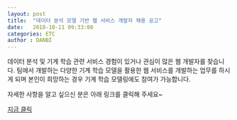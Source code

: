 ```yaml
---
layout: post
title:  "데이터 분석 모델 기반 웹 서비스 개발자 채용 공고"
date:   2018-10-11 09:33:00
categories: ETC
author : DANBI
---
```


데이터 분석 및 기계 학습 관련 서비스 경험이 있거나 관심이 많은 웹 개발자를 찾습니다.
팀에서 개발하는 다양한 기계 학습 모델을 활용한 웹 서비스를 개발하는 업무를 하시게 되며 본인이 희망하는 경우 기계 학습 모델링에도 참여가 가능합니다. 

자세한 사항을 알고 싶으신 분은 아래 링크를 클릭해 주세요~

[지금 클릭](https://recruit.ncsoft.net/korean/careers/adoptionview.aspx?BID=&BC=&SYear=&SType=&SWord=&PNo=1&d1=1&d2=0&BNo=6701&Section=)